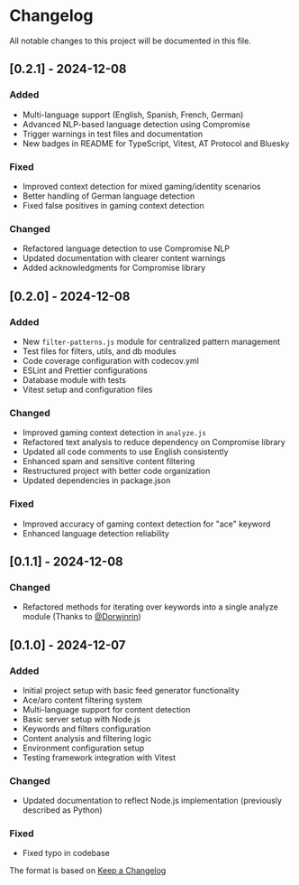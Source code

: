 # Changelog

All notable changes to this project will be documented in this file.

## [0.2.1] - 2024-12-08

### Added
- Multi-language support (English, Spanish, French, German)
- Advanced NLP-based language detection using Compromise
- Trigger warnings in test files and documentation
- New badges in README for TypeScript, Vitest, AT Protocol and Bluesky

### Fixed
- Improved context detection for mixed gaming/identity scenarios
- Better handling of German language detection
- Fixed false positives in gaming context detection

### Changed
- Refactored language detection to use Compromise NLP
- Updated documentation with clearer content warnings
- Added acknowledgments for Compromise library

## [0.2.0] - 2024-12-08

### Added

- New `filter-patterns.js` module for centralized pattern management
- Test files for filters, utils, and db modules
- Code coverage configuration with codecov.yml
- ESLint and Prettier configurations
- Database module with tests
- Vitest setup and configuration files

### Changed

- Improved gaming context detection in `analyze.js`
- Refactored text analysis to reduce dependency on Compromise library
- Updated all code comments to use English consistently
- Enhanced spam and sensitive content filtering
- Restructured project with better code organization
- Updated dependencies in package.json

### Fixed

- Improved accuracy of gaming context detection for "ace" keyword
- Enhanced language detection reliability

## [0.1.1] - 2024-12-08

### Changed

- Refactored methods for iterating over keywords into a single analyze module (Thanks to [@Dorwinrin](https://github.com/Dorwinrin))

## [0.1.0] - 2024-12-07

### Added

- Initial project setup with basic feed generator functionality
- Ace/aro content filtering system
- Multi-language support for content detection
- Basic server setup with Node.js
- Keywords and filters configuration
- Content analysis and filtering logic
- Environment configuration setup
- Testing framework integration with Vitest

### Changed

- Updated documentation to reflect Node.js implementation (previously described as Python)

### Fixed

- Fixed typo in codebase

The format is based on [Keep a Changelog](https://keepachangelog.com/en/1.0.0/)
